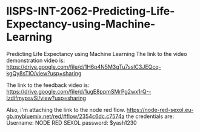 # llSPS-INT-2062-Predicting-Life-Expectancy-using-Machine-Learning
Predicting Life Expectancy using Machine Learning
The link to the video demonstration video is: https://drive.google.com/file/d/1H6p4N5M3gTu7ssIC3JEQcq-kgQy8sTIO/view?usp=sharing

The link to the feedback video is: https://drive.google.com/file/d/1ugE8ppmSMrPg2wx1rQ--IzdifmypsvSi/view?usp=sharing

Also, i'm attaching the link to the node red flow.
https://node-red-sexol.eu-gb.mybluemix.net/red/#flow/2354c6dc.c7574a
the credentials are:
                  Username: NODE RED SEXOL
                  password: $yash1230
